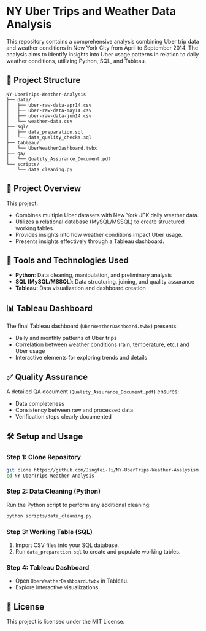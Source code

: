 # NY Uber Trips and Weather Data Analysis

This repository contains a comprehensive analysis combining Uber trip data and weather conditions in New York City from April to September 2014. The analysis aims to identify insights into Uber usage patterns in relation to daily weather conditions, utilizing Python, SQL, and Tableau.

## 📂 Project Structure

```
NY-UberTrips-Weather-Analysis
├── data/
│   ├── uber-raw-data-apr14.csv
│   ├── uber-raw-data-may14.csv
│   ├── uber-raw-data-jun14.csv
│   └── weather-data.csv
├── sql/
│   ├── data_preparation.sql
│   └── data_quality_checks.sql
├── tableau/
│   └── UberWeatherDashboard.twbx
├── qa/
│   └── Quality_Assurance_Document.pdf
└── scripts/
    └── data_cleaning.py
```

## 🚀 Project Overview

This project:
- Combines multiple Uber datasets with New York JFK daily weather data.
- Utilizes a relational database (MySQL/MSSQL) to create structured working tables.
- Provides insights into how weather conditions impact Uber usage.
- Presents insights effectively through a Tableau dashboard.

## 🔧 Tools and Technologies Used

- **Python**: Data cleaning, manipulation, and preliminary analysis
- **SQL (MySQL/MSSQL)**: Data structuring, joining, and quality assurance
- **Tableau**: Data visualization and dashboard creation

## 📊 Tableau Dashboard

The final Tableau dashboard (`UberWeatherDashboard.twbx`) presents:
- Daily and monthly patterns of Uber trips
- Correlation between weather conditions (rain, temperature, etc.) and Uber usage
- Interactive elements for exploring trends and details

## ✅ Quality Assurance

A detailed QA document (`Quality_Assurance_Document.pdf`) ensures:
- Data completeness
- Consistency between raw and processed data
- Verification steps clearly documented

## 🛠️ Setup and Usage

### Step 1: Clone Repository

```bash
git clone https://github.com/Jingfei-li/NY-UberTrips-Weather-Analysism.git
cd NY-UberTrips-Weather-Analysis
```
### Step 2: Data Cleaning (Python)

Run the Python script to perform any additional cleaning:

```bash
python scripts/data_cleaning.py
```

### Step 3: Working Table (SQL)

1. Import CSV files into your SQL database.
2. Run `data_preparation.sql` to create and populate working tables.



### Step 4: Tableau Dashboard

- Open `UberWeatherDashboard.twbx` in Tableau.
- Explore interactive visualizations.


## 📜 License

This project is licensed under the MIT License.
